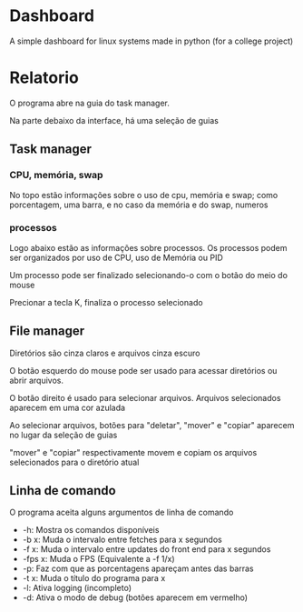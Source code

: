 # Dashboard

A simple dashboard for linux systems made in python (for a college project)

# Relatorio

O programa abre na guia do task manager.

Na parte debaixo da interface, há uma seleção de guias

## Task manager

### CPU, memória, swap
No topo estão informações sobre o uso de cpu, memória e swap; como porcentagem, uma barra, e no caso da memória e do swap, numeros

### processos
Logo abaixo estão as informações sobre processos. Os processos podem ser organizados por uso de CPU, uso de Memória ou PID

Um processo pode ser finalizado selecionando-o com o botão do meio do mouse

Precionar a tecla K, finaliza o processo selecionado

## File manager
Diretórios são cinza claros e arquivos cinza escuro

O botão esquerdo do mouse pode ser usado para acessar diretórios ou abrir arquivos.

O botão direito é usado para selecionar arquivos. Arquivos selecionados aparecem em uma cor azulada

Ao selecionar arquivos, botões para "deletar", "mover" e "copiar" aparecem no lugar da seleção de guias

"mover" e "copiar" respectivamente movem e copiam os arquivos selecionados para o diretório atual


## Linha de comando
O programa aceita alguns argumentos de linha de comando

- -h: Mostra os comandos disponíveis
- -b x: Muda o intervalo entre fetches para x segundos
- -f x: Muda o intervalo entre updates do front end para x segundos
- -fps x: Muda o FPS (Equivalente a -f 1/x)
- -p: Faz com que as porcentagens apareçam antes das barras
- -t x: Muda o título do programa para x
- -l: Ativa logging (incompleto)
- -d: Ativa o modo de debug (botões aparecem em vermelho)
